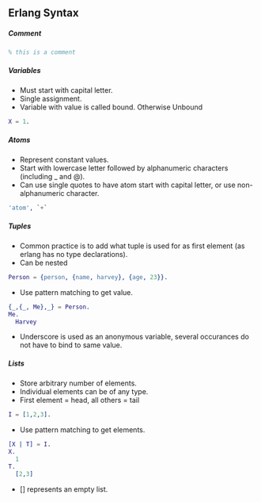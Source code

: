 ## Erlang Syntax

##### Comment

```erlang
% this is a comment
```

##### Variables
- Must start with capital letter.
- Single assignment.
- Variable with value is called bound. Otherwise Unbound

```erlang
X = 1. 
```

##### Atoms
- Represent constant values.
- Start with lowercase letter followed by alphanumeric characters (including _ and @).
- Can use single quotes to have atom start with capital letter, or use non-alphanumeric character.

```erlang
'atom', `+`
```

##### Tuples
- Common practice is to add what tuple is used for as first element (as erlang has no type declarations).
- Can be nested

```erlang
Person = {person, {name, harvey}, {age, 23}}. 
```

- Use pattern matching to get value.

```erlang
{_,{_, Me},_} = Person.
Me. 
  Harvey
```
- Underscore is used as an anonymous variable, several occurances do not have to bind to same value.

##### Lists
- Store arbitrary number of elements.
- Individual elements can be of any type.
- First element = head, all others = tail

```erlang
I = [1,2,3]. 
```

- Use pattern matching to get elements.

```erlang
[X | T] = I. 
X. 
  1
T.
  [2,3]
```

- [] represents an empty list.
